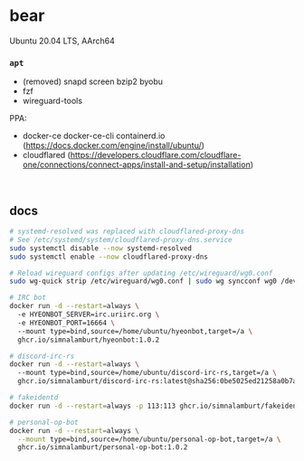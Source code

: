 bear
========
Ubuntu 20.04 LTS, AArch64

### `apt`
- (removed) snapd screen bzip2 byobu
- fzf
- wireguard-tools

PPA:

- docker-ce docker-ce-cli containerd.io (https://docs.docker.com/engine/install/ubuntu/)
- cloudflared (https://developers.cloudflare.com/cloudflare-one/connections/connect-apps/install-and-setup/installation)

&nbsp;

docs
--------
```bash
# systemd-resolved was replaced with cloudflared-proxy-dns
# See /etc/systemd/system/cloudflared-proxy-dns.service
sudo systemctl disable --now systemd-resolved
sudo systemctl enable --now cloudflared-proxy-dns

# Reload wireguard configs after updating /etc/wireguard/wg0.conf
sudo wg-quick strip /etc/wireguard/wg0.conf | sudo wg syncconf wg0 /dev/stdin

# IRC bot
docker run -d --restart=always \                            
  -e HYEONBOT_SERVER=irc.uriirc.org \                       
  -e HYEONBOT_PORT=16664 \                                  
  --mount type=bind,source=/home/ubuntu/hyeonbot,target=/a \
  ghcr.io/simnalamburt/hyeonbot:1.0.2

# discord-irc-rs
docker run -d --restart=always \                                                                                    
  --mount type=bind,source=/home/ubuntu/discord-irc-rs,target=/a \                                                  
  ghcr.io/simnalamburt/discord-irc-rs:latest@sha256:0be5025ed21258a0b7a10924eaa4999512b97bd87f8a5cc740ed8c20377e1efa

# fakeidentd
docker run -d --restart=always -p 113:113 ghcr.io/simnalamburt/fakeidentd:1.0.0

# personal-op-bot
docker run -d --restart=always \
  --mount type=bind,source=/home/ubuntu/personal-op-bot,target=/a \
  ghcr.io/simnalamburt/personal-op-bot:1.0.2
```
